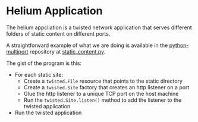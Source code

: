 # Helium Application

The helium appcliation is a twisted network application 
that serves different folders of static content on different
ports.

A straightforward example of what we are doing is 
available in the [python-multiport](https://github.com/charlesreid1/python-multiport)
repository at [static_content.py](https://github.com/charlesreid1/python-multiport/blob/master/static_content.py).

The gist of the program is this:

* For each static site:
    * Create a `twisted.File` resource that points to the static directory
    * Create a `twisted.Site` factory that creates an http listener on a port
    * Glue the http listener to a unique TCP port on the host machine
    * Run the `twisted.Site.listen()` method to add the listener to the twisted application
* Run the twisted application




